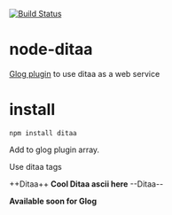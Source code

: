 [![Build
Status](https://secure.travis-ci.org/wlaurance/node-ditaa.png)](http://travis-ci.org/wlaurance/node-ditaa)

node-ditaa
==========

[Glog plugin](https://github.com/guyht/Glog) to use ditaa as a web service

install
=======

`npm install ditaa`

Add to glog plugin array.


Use ditaa tags

++Ditaa++
**Cool Ditaa ascii here**
--Ditaa--

**Available soon for Glog**
